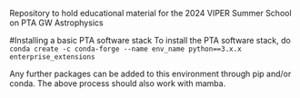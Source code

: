 Repository to hold educational material for the 2024 VIPER Summer School on PTA GW Astrophysics

#Installing a basic PTA software stack
To install the PTA software stack, do
`conda create -c conda-forge --name env_name python==3.x.x enterprise_extensions`

Any further packages can be added to this environment through pip and/or conda. The above process should also work with mamba.